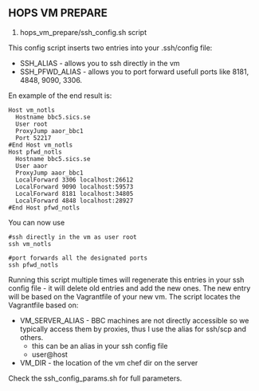## HOPS VM PREPARE
1. hops_vm_prepare/ssh_config.sh script

This config script inserts two entries into your .ssh/config file:
  * SSH_ALIAS - allows you to ssh directly in the vm
  * SSH_PFWD_ALIAS - allows you to port forward usefull ports like 8181, 4848, 9090, 3306.

En example of the end result is:
```
Host vm_notls
  Hostname bbc5.sics.se
  User root
  ProxyJump aaor_bbc1
  Port 52217
#End Host vm_notls
Host pfwd_notls
  Hostname bbc5.sics.se
  User aaor
  ProxyJump aaor_bbc1
  LocalForward 3306 localhost:26612
  LocalForward 9090 localhost:59573
  LocalForward 8181 localhost:34805
  LocalForward 4848 localhost:28927
#End Host pfwd_notls
```
You can now use
```
#ssh directly in the vm as user root
ssh vm_notls
```
```
#port forwards all the designated ports
ssh pfwd_notls
```

Running this script multiple times will regenerate this entries in your ssh config file - it will delete old entries and add the new ones. The new entry will be based on the Vagrantfile of your new vm. The script locates the Vagrantfile based on:
  * VM_SERVER_ALIAS - BBC machines are not directly accessible so we typically access them by proxies, thus I use the alias for ssh/scp and others.
    * this can be an alias in your ssh config file
    * user@host
  * VM_DIR - the location of the vm chef dir on the server
  
Check the ssh_config_params.sh for full parameters.

